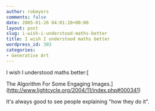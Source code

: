 ```yaml
---
author: robmyers
comments: false
date: 2005-01-26 04:01:28+00:00
layout: post
slug: i-wish-i-understood-maths-better
title: I wish I understood maths better
wordpress_id: 303
categories:
- Generative Art
---
```


I wish I understood maths better:[  
  
The Algorithm For Some Engaging Images.](http://www.lightcycle.org/2004/11/index.php#000341)  
  
It's always good to see people explaining "how they do it".

  


